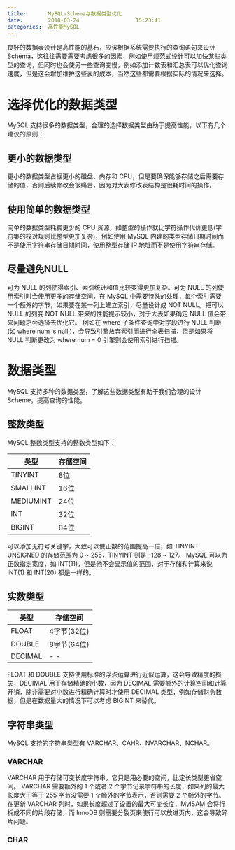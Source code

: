 ```yaml
---
title:       MySQL-Schema与数据类型优化
date:        2018-03-24                  15:23:41
categories:  高性能MySQL
---
```


良好的数据表设计是高性能的基石，应该根据系统需要执行的查询语句来设计 Schema，这往往需要需要考虑很多的因素，例如使用烦范式设计可以加快某些类型的查询，但同时也会使另一些查询变慢，例如添加计数表和汇总表可以优化查询速度，但是这会增加维护这些表的成本，当然这些都需要根据实际的情况来选择。
<!-- more -->

# 选择优化的数据类型

MySQL 支持很多的数据类型，合理的选择数据类型由助于提高性能，以下有几个建议的原则：

## 更小的数据类型

更小的数据类型占据更小的磁盘、内存和 CPU，但是要确保能够存储之后需要存储的值，否则后续修改会很痛苦，因为对大表修改表结构是很耗时间的操作。

## 使用简单的数据类型

简单的数据类型耗费更少的 CPU 资源，如整型的操作就比字符操作代价更低(字符集的校对规则比整型更加复杂)，例如使用 MySQL 内建的类型存储日期时间而不是使用字符串存储日期时间，使用整型存储 IP 地址而不是使用字符串存储。

## 尽量避免NULL

可为 NULL 的列使得索引、索引统计和值比较变得更加复杂。可为 NULL 的列使用索引时会使用更多的存储空间，在 MySQL 中需要特殊的处理，每个索引需要一个额外的字节，如果要在某一列上建立索引，尽量设计成 NOT NULL。把可以 NULL 的列变 NOT NULL 带来的性能提示较小，对于大表如果确定 NULL 值会带来问题才会选择去优化它。
例如在 where 子条件查询中对字段进行 NULL 判断 (如 where num is null )，会导致引擎放弃索引而进行全表扫描，但是如果将 NULL 判断更改为 where num = 0 引擎则会使用索引进行扫描。

# 数据类型

MySQL 支持多种的数据类型，了解这些数据类型有助于我们合理的设计 Scheme，提高查询的性能。

## 整数类型

MySQL 整数类型支持的整数类型如下：

  类型    | 存储空间
--------- | --------
TINYINT   | 8位
SMALLINT  | 16位
MEDIUMINT | 24位
INT       | 32位
BIGINT    | 64位

可以添加无符号关键字，大致可以使正数的范围提高一倍，如 TINYINT UNSIGNED 的存储范围为 0 ~ 255，TINYINT 则是 -128 ~ 127。
MySQL 可以为正数指定宽度，如 INT(11)，但是他不会显示值的范围，对于存储和计算来说INT(1) 和 INT(20) 都是一样的。

## 实数类型

 类型   |  存储空间
------- | -----------
FLOAT   | 4字节(32位)
DOUBLE  | 8字节(64位)
DECIMAL | - -

FLOAT 和 DOUBLE 支持使用标准的浮点运算进行近似运算，这会导致精度的损失，DECIMAL 用于存储精确的小数，因为 DECIMAL 需要额外的计算空间和计算开销，除非需要对小数进行精确计算时才使用 DECIMAL 类型，例如存储财务数据，但是在数据量大的情况下可以考虑 BIGINT 来替代。

## 字符串类型

MySQL 支持的字符串类型有 VARCHAR、CAHR、NVARCHAR、NCHAR。

### VARCHAR

VARCHAR 用于存储可变长度字符串，它只是用必要的空间，比定长类型更省空间。
VARCHAR 需要额外的 1 个或者 2 个字节记录字符串的长度，如果列的最大长度大于等于 255 字节没需要 1 个额外的字节表示，否则需要 2 个额外的字节。
在更新 VARCHAR 列时，如果长度超过了设置的最大可变长度，MyISAM 会将行拆成不同的片段存储，而 InnoDB 则需要分裂页来使行可以放进页内，这会导致碎片问题。

### CHAR
